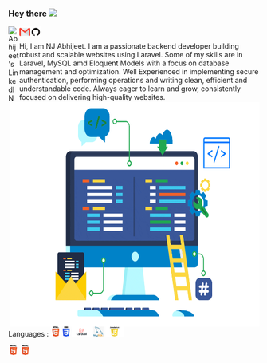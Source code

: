 ### Hey there <img src="https://media.giphy.com/media/hvRJCLFzcasrR4ia7z/giphy.gif" width="25px">

<a href="https://www.linkedin.com/in/njabhijeet/">
  <img align="left" alt="Abhijeet's LinkedIN" width="22px" src="https://upload.wikimedia.org/wikipedia/commons/8/81/LinkedIn_icon.svg" />
</a>

<a href="abhijaya8@gmail.com">
  <img align="left" alt="Abhijeet's Gmail" width="22px" src="https://github.com/njanirudh/njanirudh/blob/master/assets/gmail.png" />
</a>

<a href="https://github.com/NJAbhijeet">
  <img align="left" alt="Abhijeet's Github" width="22px" src="https://github.com/njanirudh/njanirudh/blob/master/assets/github.png" />
</a>

 <img align="right" alt="GIF" src="https://github.com/NJAbhijeet/NJAbhijeet/blob/master/assets/Web_dev.gif" width="500" height="450" />

<br />

Hi, I am NJ Abhijeet.
I am a passionate backend developer building robust and scalable websites using Laravel. Some of my skills are in Laravel, MySQL amd Eloquent Models with a focus on database management and optimization. Well Experienced in implementing secure authentication, performing operations and writing clean, efficient and understandable code. Always eager to learn and grow, consistently focused on delivering high-quality websites. 

Languages :
<code><img height="20" src="https://github.com/NJAbhijeet/NJAbhijeet/blob/master/assets/html.png" title="HTML"></code>
<code><img height="20" src="https://github.com/NJAbhijeet/NJAbhijeet/blob/master/assets/css.png" title="CSS"></code>
<code><img height="20" src="https://github.com/NJAbhijeet/NJAbhijeet/blob/master/assets/laravel.png" title="Laravel"></code>
<code><img height="20" src="https://github.com/NJAbhijeet/NJAbhijeet/blob/master/assets/mysql.png" title="MYSQL"></code>
<code><img height="20" src="https://github.com/NJAbhijeet/NJAbhijeet/blob/master/assets/javascript.png" title="MYSQL"></code>


<code><img height="20" src="https://github.com/NJAbhijeet/NJAbhijeet/blob/master/assets/html.png" title="HTML"></code>
<code><img height="20" src="https://github.com/NJAbhijeet/NJAbhijeet/blob/master/assets/html.png" title="HTML"></code>

 

